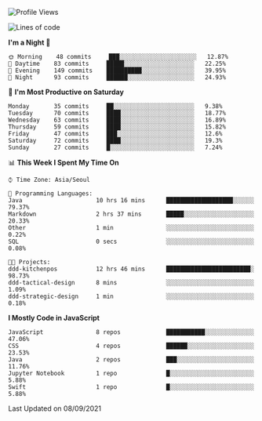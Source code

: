 <!--START_SECTION:waka-->
![Profile Views](http://img.shields.io/badge/Profile%20Views-5-blue)

![Lines of code](https://img.shields.io/badge/From%20Hello%20World%20I%27ve%20Written-92525%20lines%20of%20code-blue)

**I'm a Night 🦉** 

```text
🌞 Morning    48 commits     ███░░░░░░░░░░░░░░░░░░░░░░   12.87% 
🌆 Daytime    83 commits     █████░░░░░░░░░░░░░░░░░░░░   22.25% 
🌃 Evening    149 commits    ██████████░░░░░░░░░░░░░░░   39.95% 
🌙 Night      93 commits     ██████░░░░░░░░░░░░░░░░░░░   24.93%

```
📅 **I'm Most Productive on Saturday** 

```text
Monday       35 commits     ██░░░░░░░░░░░░░░░░░░░░░░░   9.38% 
Tuesday      70 commits     ████░░░░░░░░░░░░░░░░░░░░░   18.77% 
Wednesday    63 commits     ████░░░░░░░░░░░░░░░░░░░░░   16.89% 
Thursday     59 commits     ████░░░░░░░░░░░░░░░░░░░░░   15.82% 
Friday       47 commits     ███░░░░░░░░░░░░░░░░░░░░░░   12.6% 
Saturday     72 commits     ████░░░░░░░░░░░░░░░░░░░░░   19.3% 
Sunday       27 commits     █░░░░░░░░░░░░░░░░░░░░░░░░   7.24%

```


📊 **This Week I Spent My Time On** 

```text
⌚︎ Time Zone: Asia/Seoul

💬 Programming Languages: 
Java                     10 hrs 16 mins      ███████████████████░░░░░░   79.37% 
Markdown                 2 hrs 37 mins       █████░░░░░░░░░░░░░░░░░░░░   20.33% 
Other                    1 min               ░░░░░░░░░░░░░░░░░░░░░░░░░   0.22% 
SQL                      0 secs              ░░░░░░░░░░░░░░░░░░░░░░░░░   0.08%

🐱‍💻 Projects: 
ddd-kitchenpos           12 hrs 46 mins      ████████████████████████░   98.73% 
ddd-tactical-design      8 mins              ░░░░░░░░░░░░░░░░░░░░░░░░░   1.09% 
ddd-strategic-design     1 min               ░░░░░░░░░░░░░░░░░░░░░░░░░   0.18%

```

**I Mostly Code in JavaScript** 

```text
JavaScript               8 repos             ███████████░░░░░░░░░░░░░░   47.06% 
CSS                      4 repos             ██████░░░░░░░░░░░░░░░░░░░   23.53% 
Java                     2 repos             ███░░░░░░░░░░░░░░░░░░░░░░   11.76% 
Jupyter Notebook         1 repo              █░░░░░░░░░░░░░░░░░░░░░░░░   5.88% 
Swift                    1 repo              █░░░░░░░░░░░░░░░░░░░░░░░░   5.88%

```



 Last Updated on 08/09/2021
<!--END_SECTION:waka-->
